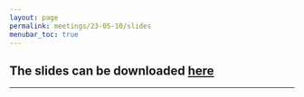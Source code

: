 ```yaml
---
layout: page
permalink: meetings/23-05-10/slides
menubar_toc: true
---
```


<script src="{{ site.baseurl }}/assets/js/vanilla-back-to-top.min.js"></script>
<script>addBackToTop()</script>



## The slides can be downloaded [here](assets/20230510_NASEM_JournalClub.pdf)
---

<object data="assets/20230510_NASEM_JournalClub.pdf" width="1000" height="1000" type='application/pdf'></object>

